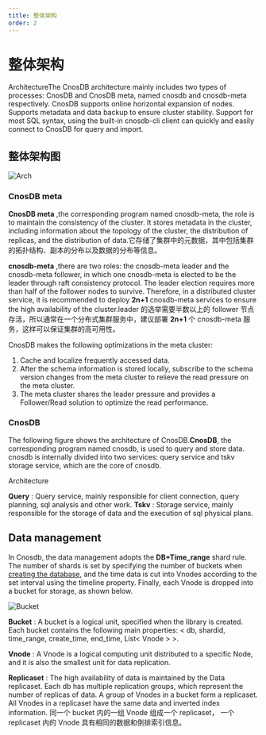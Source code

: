 ```yaml
---
title: 整体架构
order: 2
---
```


# 整体架构

ArchitectureThe CnosDB architecture mainly includes two types of processes: CnosDB and CnosDB meta, named cnosdb and cnosdb-meta respectively. CnosDB supports online horizontal expansion of nodes. Supports metadata and data backup to ensure cluster stability. Support for most SQL syntax, using the built-in cnosdb-cli client can quickly and easily connect to CnosDB for query and import.

## 整体架构图

![Arch](/img/arch.png)

### CnosDB meta

**CnosDB meta** ,the corresponding program named cnosdb-meta, the role is to maintain the consistency of the cluster. It stores metadata in the cluster, including information about the topology of the cluster, the distribution of replicas, and the distribution of data.它存储了集群中的元数据，其中包括集群的拓扑结构、副本的分布以及数据的分布等信息。

**cnosdb-meta** ,there are two roles: the cnosdb-meta leader and the cnosdb-meta follower, in which one cnosdb-meta is elected to be the leader through raft consistency protocol. The leader election requires more than half of the follower nodes to survive. Therefore, in a distributed cluster service, it is recommended to deploy **2n+1** cnosdb-meta services to ensure the high availability of the cluster.leader 的选举需要半数以上的 follower 节点存活，所以通常在一个分布式集群服务中，建议部署 **2n+1** 个 cnosdb-meta 服务，这样可以保证集群的高可用性。

CnosDB makes the following optimizations in the meta cluster:

1. Cache and localize frequently accessed data.
2. After the schema information is stored locally, subscribe to the schema version changes from the meta cluster to relieve the read pressure on the meta cluster.
3. The meta cluster shares the leader pressure and provides a Follower/Read solution to optimize the read performance.

### CnosDB

The following figure shows the architecture of CnosDB.**CnosDB**, the corresponding program named cnosdb, is used to query and store data. cnosdb is internally divided into two services: query service and tskv storage service, which are the core of cnosdb.

Architecture

**Query** : Query service, mainly responsible for client connection, query planning, sql analysis and other work.
**Tskv** : Storage service, mainly responsible for the storage of data and the execution of sql physical plans.

## Data management

In Cnosdb, the data management adopts the **DB+Time_range** shard rule. The number of shards is set by specifying the number of buckets when [creating the database](../../reference/sql.md#create-database), and the time data is cut into Vnodes according to the set interval using the timeline property. Finally, each Vnode is dropped into a bucket for storage, as shown below.

![Bucket](/img/buket.jpg)

**Bucket** : A bucket is a logical unit, specified when the library is created. Each bucket contains the following main properties: < db, shardid, time_range, create_time, end_time, List< Vnode > >.

**Vnode** : A Vnode is a logical computing unit distributed to a specific Node, and it is also the smallest unit for data replication.

**Replicaset** : The high availability of data is maintained by the Data replicaset. Each db has multiple replication groups, which represent the number of replicas of data. A group of Vnodes in a bucket form a replicaset. All Vnodes in a replicaset have the same data and inverted index information. 同一个 bucket 内的一组 Vnode 组成一个 replicaset， 一个 replicaset 内的 Vnode 具有相同的数据和倒排索引信息。
